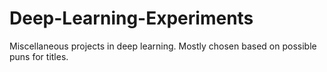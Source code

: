 # Deep-Learning-Experiments
Miscellaneous projects in deep learning. Mostly chosen based on possible puns for titles.
